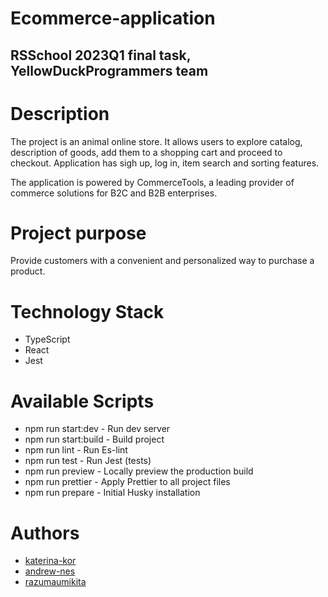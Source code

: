 # Ecommerce-application
## RSSchool 2023Q1 final task, YellowDuckProgrammers team

# Description
The project is an animal online store. It allows users to explore catalog, description of goods, add them to a shopping cart and proceed to checkout. 
Application has sigh up, log in, item search and sorting features.

The application is powered by CommerceTools, a leading provider of commerce solutions for B2C and B2B enterprises.

# Project  purpose

Provide customers with a convenient and personalized way to purchase a product.

# Technology Stack
* TypeScript
* React
* Jest

# Available Scripts
 * npm run start:dev - Run dev server
 * npm run start:build - Build project
 * npm run lint - Run Es-lint
 * npm run test - Run Jest (tests)
 * npm run preview - Locally preview the production build
 * npm run prettier - Apply Prettier to all project files
 * npm run prepare - Initial Husky installation
    
# Authors
* [katerina-kor](https://github.com/katerina-kor)
* [andrew-nes](https://github.com/andrew-nes)
* [razumaumikita](https://github.com/razumaumikita)